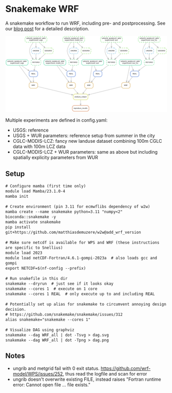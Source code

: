 # Snakemake WRF

A snakemake workflow to run WRF, including pre- and postprocessing. See our [blog post](https://blog.esciencecenter.nl/un-wieldy-workflows-with-wrf-4a4947b88a98) for a detailed description.

![Task graph of WRF workflow](workflow_dag.png)

Multiple experiments are defined in config.yaml:

- USGS: reference
- USGS + WUR parameters: reference setup from summer in the city
- CGLC-MODIS-LCZ: fancy new landuse dataset combining 100m CGLC data with 100m LCZ data
- CGLC-MODIS-LCZ + WUR parameters: same as above but including spatially explicity parameters from WUR

## Setup

```
# Configure mamba (first time only)
module load Mamba/23.1.0-4
mamba init

# Create environment (pin 3.11 for ecmwflibs dependency of w2w)
mamba create --name snakemake python=3.11 "numpy<2" bioconda::snakemake -y
mamba activate snakemake
pip install git+https://github.com/matthiasdemuzere/w2w@add_wrf_version

# Make sure netcdf is available for WPS and WRF (these instructions are specific to Snellius)
module load 2023
module load netCDF-Fortran/4.6.1-gompi-2023a  # also loads gcc and gompi
export NETCDF=$(nf-config --prefix)

# Run snakefile in this dir
snakemake --dryrun  # just see if it looks okay
snakemake --cores 1  # execute on 1 core
snakemake --cores 1 REAL  # only execute up to and including REAL

# Potentially set up alias for snakemake to circumvent annoying design decision.
# https://github.com/snakemake/snakemake/issues/312
alias snakemake="snakemake --cores 1"

# Visualize DAG using graphviz
snakemake --dag WRF_all | dot -Tsvg > dag.svg
snakemake --dag WRF_all | dot -Tpng > dag.png
```

## Notes

- ungrib and metgrid fail with 0 exit status. https://github.com/wrf-model/WPS/issues/252, thus read the logfile and scan for error
- ungrib doesn't overwrite existing FILE, instead raises "Fortran runtime error: Cannot open file ... file exists."
